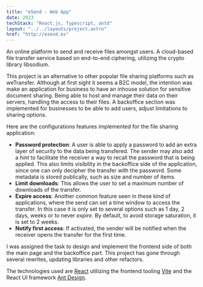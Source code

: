 ```yaml
---
title: "eSend - Web App"
date: 2023
techStack: "React.js, Typescript, antd"
layout: "../../layouts/project.astro"
href: "http://esend.es"
---
```


An online platform to send and receive files amongst users. A cloud-based file transfer service based on end-to-end ciphering, utilizing the crypto library libsodium.

This project is an alternative to other popular file sharing platforms such as weTransfer. Although at first sight it seems a B2C model, the intention was make an application for business to have an inhouse solution for sensitive document sharing. Being able to host and manage their data on their servers, handling the access to their files. A backoffice section was implemented for businesses to be able to add users, adjust limitations to sharing options.

Here are the configurations features implemented for the file sharing application:

- **Password protection**:
A user is able to apply a password to add an extra layer of security to the data being transfered. The sender may also add a *hint* to facilitate the receiver a way to recall the password that is being applied. This also limits visibility in the backoffice side of the application, since one can only decipher the transfer with the password. Some metadata is stored publically, such as size and number of items.
- **Limit downloads**: This allows the user to set a maximum number of downloads of the transfer.
- **Expire access**: Another common feature seen in these kind of applications, where the send can set a time window to access the transfer. In this case it is only set to several options such as 1 day, 2 days, weeks or to never *expire*. By default, to avoid storage saturation, it is set to 2 weeks.
- **Notify first access**: If activated, the sender will be notified when the receiver opens the transfer for the first time.

I was assigned the task to design and implement the frontend side of both the main page and the backoffice part.
This project has gone through several rewrites, updating libraries and other refactors.

The technologies used are [React](https://react.dev/) utilizing the frontend tooling [Vite](https://vite.dev/) and the React UI framework [Ant Design](https://ant.design/).